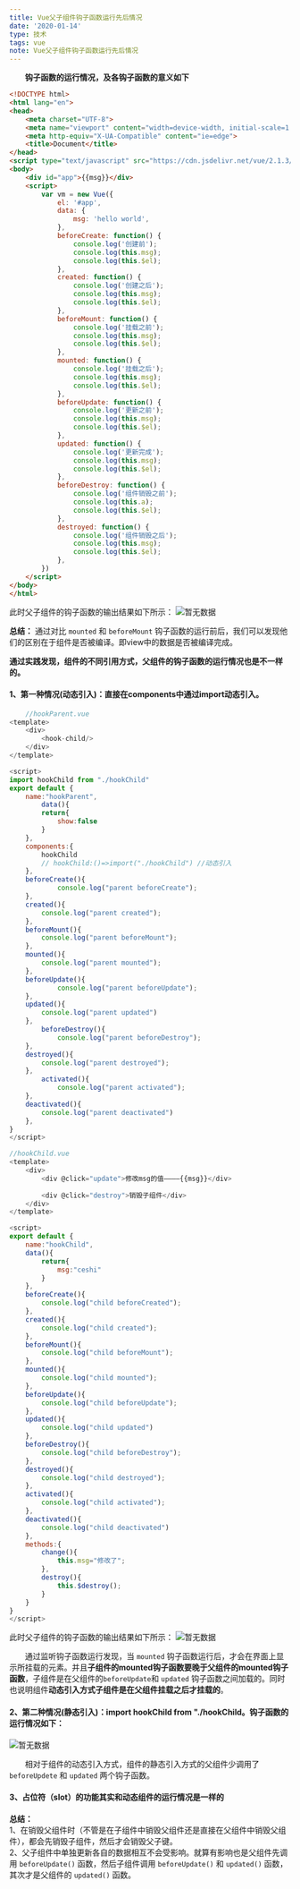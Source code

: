```yaml
---
title: Vue父子组件钩子函数运行先后情况
date: '2020-01-14'
type: 技术
tags: vue
note: Vue父子组件钩子函数运行先后情况
---
```

**&#8195;&#8195;钩子函数的运行情况，及各钩子函数的意义如下**
```HTML
<!DOCTYPE html>
<html lang="en">
<head>
    <meta charset="UTF-8">
    <meta name="viewport" content="width=device-width, initial-scale=1.0">
    <meta http-equiv="X-UA-Compatible" content="ie=edge">
    <title>Document</title>
</head>
<script type="text/javascript" src="https://cdn.jsdelivr.net/vue/2.1.3/vue.js"></script>
<body>
    <div id="app">{{msg}}</div>
    <script>
        var vm = new Vue({
            el: '#app',
            data: {
                msg: 'hello world',
            },
            beforeCreate: function() {
                console.log('创建前');
                console.log(this.msg);
                console.log(this.$el);
            },
            created: function() {
                console.log('创建之后');
                console.log(this.msg);
                console.log(this.$el);
            },
            beforeMount: function() {
                console.log('挂载之前');
                console.log(this.msg);
                console.log(this.$el);
            },
            mounted: function() {
                console.log('挂载之后');
                console.log(this.msg);
                console.log(this.$el);
            },
            beforeUpdate: function() {
                console.log('更新之前');
                console.log(this.msg);
                console.log(this.$el);
            },
            updated: function() {
                console.log('更新完成');
                console.log(this.msg);
                console.log(this.$el);
            },
            beforeDestroy: function() {
                console.log('组件销毁之前');
                console.log(this.a);
                console.log(this.$el);
            },
            destroyed: function() {
                console.log('组件销毁之后');
                console.log(this.msg);
                console.log(this.$el);
            },
        })
    </script>
</body>
</html>
```
此时父子组件的钩子函数的输出结果如下所示：
<img src="../../images/vue-hooks.png" alt="暂无数据">
<!-- ![](https://user-gold-cdn.xitu.io/2019/8/15/16c9458b653a47f7?w=1914&h=376&f=png&s=49072) -->

**总结：** 通过对比 `mounted` 和 `beforeMount` 钩子函数的运行前后，我们可以发现他们的区别在于组件是否被编译。即view中的数据是否被编译完成。

​**通过实践发现，组件的不同引用方式，父组件的钩子函数的运行情况也是不一样的。**

#### **1、第一种情况(动态引入)**：直接在components中通过import动态引入。

```javascript     
    //hookParent.vue
<template>
    <div>
        <hook-child/>
    </div>
</template>

<script>
import hookChild from "./hookChild"
export default {
    name:"hookParent",
        data(){
        return{
            show:false
        }
    },
    components:{
        hookChild
        // hookChild:()=>import("./hookChild") //动态引入
    },
    beforeCreate(){
            console.log("parent beforeCreate");
    },
    created(){
        console.log("parent created");
    },
    beforeMount(){
        console.log("parent beforeMount");
    },
    mounted(){
        console.log("parent mounted");
    },
    beforeUpdate(){
            console.log("parent beforeUpdate");
    },
    updated(){
        console.log("parent updated")
    },
        beforeDestroy(){
            console.log("parent beforeDestroy");
    },
    destroyed(){
        console.log("parent destroyed");
    },
        activated(){
            console.log("parent activated");
    },
    deactivated(){
        console.log("parent deactivated")
    },
}
</script>

//hookChild.vue
<template>
    <div>
        <div @click="update">修改msg的值————{{msg}}</div>
        
        <div @click="destroy">销毁子组件</div>
    </div>
</template>

<script>
export default {
    name:"hookChild",
    data(){
        return{
            msg:"ceshi"
        }
    },
    beforeCreate(){
        console.log("child beforeCreated");
    },
    created(){
        console.log("child created");
    },
    beforeMount(){
        console.log("child beforeMount");
    },
    mounted(){
        console.log("child mounted");
    },
    beforeUpdate(){
        console.log("child beforeUpdate");
    },
    updated(){
        console.log("child updated")
    },
    beforeDestroy(){
        console.log("child beforeDestroy");
    },
    destroyed(){
        console.log("child destroyed");
    },
    activated(){
        console.log("child activated");
    },
    deactivated(){
        console.log("child deactivated")
    },
    methods:{
        change(){
            this.msg="修改了";
        },
        destroy(){
            this.$destroy();
        }
    }
}
</script>
```
此时父子组件的钩子函数的输出结果如下所示：
<img src="../../images/parent-child-hook2.png" alt="暂无数据">

&#8195;&#8195;通过监听钩子函数运行发现，当 `mounted` 钩子函数运行后，才会在界面上显示所挂载的元素。并且**子组件的mounted钩子函数要晚于父组件的mounted钩子函数**，子组件是在父组件的`beforeUpdate`和 `updated` 钩子函数之间加载的。同时也说明组件**动态引入方式子组件是在父组件挂载之后才挂载的**。

#### **2、第二种情况(静态引入)**：import hookChild from "./hookChild。钩子函数的运行情况如下：
<img src="../../images/parent-child-hook.png" alt="暂无数据">
<!-- ![](https://user-gold-cdn.xitu.io/2019/5/27/16af9c5f6a53c12a?w=1918&h=243&f=png&s=38077) -->

&#8195;&#8195;相对于组件的动态引入方式，组件的静态引入方式的父组件少调用了 `beforeUpdete` 和 `updated` 两个钩子函数。
#### **3、占位符（slot）的功能其实和动态组件的运行情况是一样的**


**总结：**  
1、在销毁父组件时（不管是在子组件中销毁父组件还是直接在父组件中销毁父组件），都会先销毁子组件，然后才会销毁父子键。<br>
2、父子组件中单独更新各自的数据相互不会受影响。就算有影响也是父组件先调用 `beforeUpdate()` 函数，然后子组件调用 `beforeUpdate()` 和 `updated()` 函数，其次才是父组件的 `updated()` 函数。
